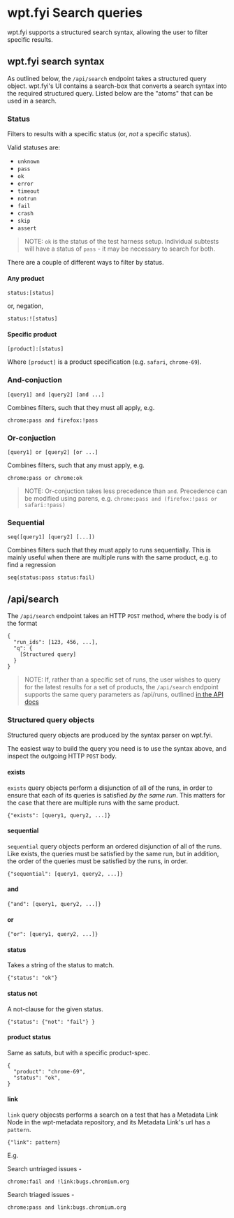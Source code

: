 # wpt.fyi Search queries

wpt.fyi supports a structured search syntax, allowing the user to filter specific results.

## wpt.fyi search syntax

As outlined below, the `/api/search` endpoint takes a structured query object. wpt.fyi's
UI contains a search-box that converts a search syntax into the required structured query.
Listed below are the "atoms" that can be used in a search.

### Status

Filters to results with a specific status (or, _not_ a specific status).

Valid statuses are:

 - `unknown`
 - `pass`
 - `ok`
 - `error`
 - `timeout`
 - `notrun`
 - `fail`
 - `crash`
 - `skip`
 - `assert`

> NOTE: `ok` is the status of the test harness setup. Individual subtests will have
> a status of `pass` - it may be necessary to search for both.

There are a couple of different ways to filter by status.

#### Any product

    status:[status]

or, negation,

    status:![status]


#### Specific product

    [product]:[status]

Where `[product]` is a product specification (e.g. `safari`, `chrome-69`).

### And-conjuction

    [query1] and [query2] [and ...]

Combines filters, such that they must all apply, e.g.

    chrome:pass and firefox:!pass

### Or-conjuction

    [query1] or [query2] [or ...]

Combines filters, such that any must apply, e.g.

    chrome:pass or chrome:ok

> NOTE: Or-conjuction takes less precedence than `and`. Precedence can be modified
> using parens, e.g. `chrome:pass and (firefox:!pass or safari:!pass)`

### Sequential

    seq([query1] [query2] [...])

Combines filters such that they must apply to runs sequentially. This is mainly
useful when there are multiple runs with the same product, e.g. to find a regression

    seq(status:pass status:fail)

## /api/search

The `/api/search` endpoint takes an HTTP `POST` method, where the body is of the format

    {
      "run_ids": [123, 456, ...],
      "q": {
        [Structured query]
      }
    }

> NOTE: If, rather than a specific set of runs, the user wishes to query for the latest
> results for a set of products, the `/api/search` endpoint supports the same query
> parameters as /api/runs, outlined [in the API docs](../README.md)

### Structured query objects

Structured query objects are produced by the syntax parser on wpt.fyi.

The easiest way to build the query you need is to use the syntax above, and inspect
the outgoing HTTP `POST` body.

#### exists

`exists` query objects perform a disjunction of all of the runs, in order to ensure
that each of its queries is satisfied _by the same run_. This matters for the case
that there are multiple runs with the same product.

    {"exists": [query1, query2, ...]}

#### sequential

`sequential` query objects perform an ordered disjunction of all of the runs.
Like exists, the queries must be satisfied by the same run, but in addition, the order
of the queries must be satisfied by the runs, in order.

    {"sequential": [query1, query2, ...]}

#### and

    {"and": [query1, query2, ...]}

#### or

    {"or": [query1, query2, ...]}

#### status

Takes a string of the status to match.

    {"status": "ok"}

#### status not

A not-clause for the given status.

    {"status": {"not": "fail"} }

#### product status

Same as satuts, but with a specific product-spec.

    {
      "product": "chrome-69",
      "status": "ok",
    }

#### link

`link` query objecsts performs a search on a test that has a Metadata Link
Node in the wpt-metadata repository, and its Metadata Link's url has a `pattern`.

    {"link": pattern}
 
 E.g.

Search untriaged issues - 

    chrome:fail and !link:bugs.chromium.org

Search triaged issues - 

    chrome:pass and link:bugs.chromium.org